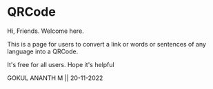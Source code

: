 # QRCode

Hi, Friends. Welcome here.

This is a page for users to convert a link or words or sentences of any language into a QRCode.

It's free for all users. Hope it's helpful

GOKUL ANANTH M || 20-11-2022
